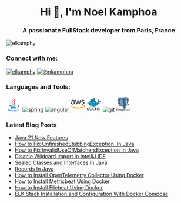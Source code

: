 <h1 align="center">Hi 👋, I'm Noel Kamphoa</h1>
<h3 align="center">A passionate FullStack developer from Paris, France</h3>

<p align="left"> <img src="https://komarev.com/ghpvc/?username=elkamphy&label=Profile%20views&color=0e75b6&style=flat" alt="elkamphy" /> </p>

<h3 align="left">Connect with me:</h3>
<p align="left">
<a href="https://www.linkedin.com/in/noelkamphoa/" target="blank"><img align="center" src="https://raw.githubusercontent.com/rahuldkjain/github-profile-readme-generator/master/src/images/icons/Social/linked-in-alt.svg" alt="elkamphy" height="30" width="40" /></a>
<a href="https://twitter.com/nkamphoa" target="blank"><img align="center" src="https://raw.githubusercontent.com/rahuldkjain/github-profile-readme-generator/master/src/images/icons/Social/twitter.svg" alt="@nkamphoa" height="30" width="40" /></a>
</p>

<h3 align="left">Languages and Tools:</h3>
<p align="left"> <a href="https://www.java.com" target="_blank" rel="noreferrer"> <img src="https://raw.githubusercontent.com/devicons/devicon/master/icons/java/java-original.svg" alt="java" width="40" height="40"/> </a>  <a href="https://spring.io/" target="_blank" rel="noreferrer"> <img src="https://www.vectorlogo.zone/logos/springio/springio-icon.svg" alt="spring" width="40" height="40"/> </a> <a href="https://angular.io" target="_blank" rel="noreferrer"> <img src="https://angular.io/assets/images/logos/angular/angular.svg" alt="angular" width="40" height="40"/> </a> <a href="https://aws.amazon.com" target="_blank" rel="noreferrer"> <img src="https://raw.githubusercontent.com/devicons/devicon/master/icons/amazonwebservices/amazonwebservices-original-wordmark.svg" alt="aws" width="40" height="40"/> </a> <a href="https://www.docker.com/" target="_blank" rel="noreferrer"> <img src="https://raw.githubusercontent.com/devicons/devicon/master/icons/docker/docker-original-wordmark.svg" alt="docker" width="40" height="40"/> </a> <a href="https://git-scm.com/" target="_blank" rel="noreferrer"> <img src="https://www.vectorlogo.zone/logos/git-scm/git-scm-icon.svg" alt="git" width="40" height="40"/> </a> <a href="https://www.postgresql.org" target="_blank" rel="noreferrer"> <img src="https://raw.githubusercontent.com/devicons/devicon/master/icons/postgresql/postgresql-original-wordmark.svg" alt="postgresql" width="40" height="40"/> </a></p>

### Latest Blog Posts
<!-- BLOG-POST-LIST:START -->
- [Java 21 New Features](https://nkamphoa.com/java-21-new-features/)
- [How to Fix UnfinishedStubbingException  In Java](https://nkamphoa.com/how-to-fix-unfinishedstubbingexception-in-java/)
- [How to Fix InvalidUseOfMatchersException In Java](https://nkamphoa.com/how-to-fix-invaliduseofmatchersexception-in-java/)
- [Disable Wildcard Import in IntelliJ IDE](https://nkamphoa.com/disable-wildcard-import-in-intellij-ide/)
- [Sealed Classes and Interfaces In Java](https://nkamphoa.com/sealed-classes-and-interfaces-in-java/)
- [Records In Java](https://nkamphoa.com/records-in-java/)
- [How to Install OpenTelemetry Collector Using Docker](https://nkamphoa.com/how-to-install-opentelemetry-collector-using-docker/)
- [How to Install Metricbeat Using Docker](https://nkamphoa.com/how-to-install-metricbeat-using-docker/)
- [How to Install Filebeat Using Docker](https://nkamphoa.com/how-to-install-filebeat-using-docker/)
- [ELK Stack Installation and Configuration With Docker Compose](https://nkamphoa.com/elk-stack-install-docker-compose/)
<!-- BLOG-POST-LIST:END -->

